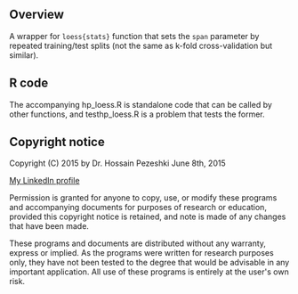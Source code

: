 ## Overview
A wrapper for `loess{stats}` function that sets the `span` parameter by
repeated training/test splits (not the same as k-fold cross-validation
but similar).

## R code
The accompanying hp_loess.R is standalone code that can be called
by other functions, and testhp_loess.R is a problem that tests the former.

## Copyright notice 
Copyright (C) 2015 by Dr. Hossain Pezeshki June 8th, 2015

[My LinkedIn profile](https://ca.linkedin.com/pub/hossain-pezeshki/0/778/395)

Permission is granted for anyone to copy, use, or modify these
programs and accompanying documents for purposes of research or
education, provided this copyright notice is retained, and note is
made of any changes that have been made.
 
These programs and documents are distributed without any warranty,
express or implied.  As the programs were written for research
purposes only, they have not been tested to the degree that would be
advisable in any important application.  All use of these programs is
entirely at the user's own risk.

